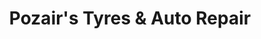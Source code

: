 ---
title: "Pozair's Tyres & Auto Repair"
url: /kettering/pozairs-tyres-and-auto-repair/
shop: tyres
---